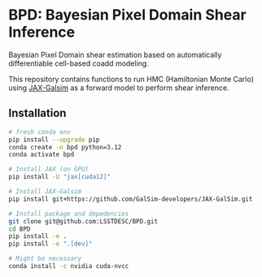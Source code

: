 # BPD: Bayesian Pixel Domain Shear Inference

Bayesian Pixel Domain shear estimation based on automatically differentiable cell-based coadd modeling. 

This repository contains functions to run HMC (Hamiltonian Monte Carlo) using [JAX-Galsim](https://github.com/GalSim-developers/JAX-GalSim) as a forward model to perform shear inference. 

## Installation

```bash
# fresh conda env
pip install --upgrade pip
conda create -n bpd python=3.12
conda activate bpd

# Install JAX (on GPU)
pip install -U "jax[cuda12]"

# Install JAX-Galsim
pip install git+https://github.com/GalSim-developers/JAX-GalSim.git

# Install package and depedencies
git clone git@github.com:LSSTDESC/BPD.git
cd BPD
pip install -e .
pip install -e ".[dev]"

# Might be necessary
conda install -c nvidia cuda-nvcc
```
